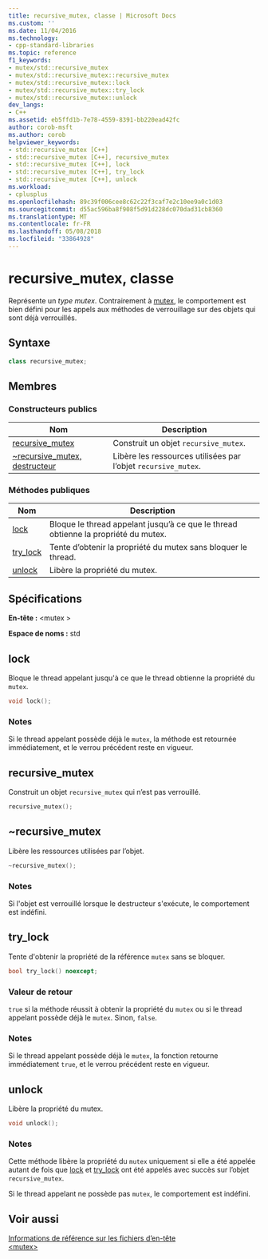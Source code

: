```yaml
---
title: recursive_mutex, classe | Microsoft Docs
ms.custom: ''
ms.date: 11/04/2016
ms.technology:
- cpp-standard-libraries
ms.topic: reference
f1_keywords:
- mutex/std::recursive_mutex
- mutex/std::recursive_mutex::recursive_mutex
- mutex/std::recursive_mutex::lock
- mutex/std::recursive_mutex::try_lock
- mutex/std::recursive_mutex::unlock
dev_langs:
- C++
ms.assetid: eb5ffd1b-7e78-4559-8391-bb220ead42fc
author: corob-msft
ms.author: corob
helpviewer_keywords:
- std::recursive_mutex [C++]
- std::recursive_mutex [C++], recursive_mutex
- std::recursive_mutex [C++], lock
- std::recursive_mutex [C++], try_lock
- std::recursive_mutex [C++], unlock
ms.workload:
- cplusplus
ms.openlocfilehash: 89c39f006cee8c62c22f3caf7e2c10ee9a0c1d03
ms.sourcegitcommit: d55ac596ba8f908f5d91d228dc070dad31cb8360
ms.translationtype: MT
ms.contentlocale: fr-FR
ms.lasthandoff: 05/08/2018
ms.locfileid: "33864928"
---
```

# <a name="recursivemutex-class"></a>recursive_mutex, classe

Représente un *type mutex*. Contrairement à [mutex](../standard-library/mutex-class-stl.md), le comportement est bien défini pour les appels aux méthodes de verrouillage sur des objets qui sont déjà verrouillés.

## <a name="syntax"></a>Syntaxe

```cpp
class recursive_mutex;
```

## <a name="members"></a>Membres

### <a name="public-constructors"></a>Constructeurs publics

|Nom|Description|
|----------|-----------------|
|[recursive_mutex](#recursive_mutex)|Construit un objet `recursive_mutex`.|
|[~recursive_mutex, destructeur](#dtorrecursive_mutex_destructor)|Libère les ressources utilisées par l’objet `recursive_mutex`.|

### <a name="public-methods"></a>M&#233;thodes publiques

|Nom|Description|
|----------|-----------------|
|[lock](#lock)|Bloque le thread appelant jusqu’à ce que le thread obtienne la propriété du mutex.|
|[try_lock](#try_lock)|Tente d’obtenir la propriété du mutex sans bloquer le thread.|
|[unlock](#unlock)|Libère la propriété du mutex.|

## <a name="requirements"></a>Spécifications

**En-tête :** \<mutex >

**Espace de noms :** std

## <a name="lock"></a>  lock

Bloque le thread appelant jusqu'à ce que le thread obtienne la propriété du `mutex`.

```cpp
void lock();
```

### <a name="remarks"></a>Notes

Si le thread appelant possède déjà le `mutex`, la méthode est retournée immédiatement, et le verrou précédent reste en vigueur.

## <a name="recursive_mutex"></a>  recursive_mutex

Construit un objet `recursive_mutex` qui n’est pas verrouillé.

```cpp
recursive_mutex();
```

## <a name="dtorrecursive_mutex_destructor"></a>  ~recursive_mutex

Libère les ressources utilisées par l’objet.

```cpp
~recursive_mutex();
```

### <a name="remarks"></a>Notes

Si l'objet est verrouillé lorsque le destructeur s'exécute, le comportement est indéfini.

## <a name="try_lock"></a>  try_lock

Tente d'obtenir la propriété de la référence `mutex` sans se bloquer.

```cpp
bool try_lock() noexcept;
```

### <a name="return-value"></a>Valeur de retour

`true` si la méthode réussit à obtenir la propriété du `mutex` ou si le thread appelant possède déjà le `mutex`. Sinon, `false`.

### <a name="remarks"></a>Notes

Si le thread appelant possède déjà le `mutex`, la fonction retourne immédiatement `true`, et le verrou précédent reste en vigueur.

## <a name="unlock"></a>  unlock

Libère la propriété du mutex.

```cpp
void unlock();
```

### <a name="remarks"></a>Notes

Cette méthode libère la propriété du `mutex` uniquement si elle a été appelée autant de fois que [lock](#lock) et [try_lock](#try_lock) ont été appelés avec succès sur l’objet `recursive_mutex`.

Si le thread appelant ne possède pas `mutex`, le comportement est indéfini.

## <a name="see-also"></a>Voir aussi

[Informations de référence sur les fichiers d’en-tête](../standard-library/cpp-standard-library-header-files.md)<br/>
[\<mutex>](../standard-library/mutex.md)<br/>
